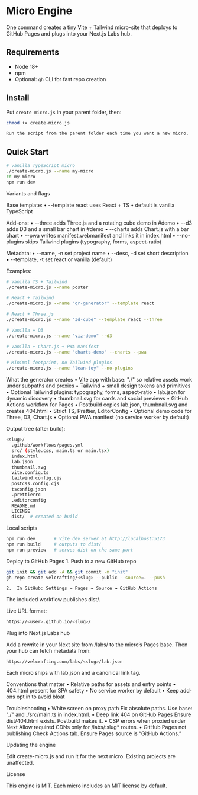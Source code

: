 # Micro Engine

One command creates a tiny Vite + Tailwind micro-site that deploys to GitHub Pages and plugs into your Next.js Labs hub.

## Requirements

- Node 18+
- npm
- Optional: `gh` CLI for fast repo creation

## Install

Put `create-micro.js` in your parent folder, then:

```bash
chmod +x create-micro.js

Run the script from the parent folder each time you want a new micro.
```
## Quick Start
```bash
# vanilla TypeScript micro
./create-micro.js --name my-micro
cd my-micro
npm run dev
```

Variants and flags

Base template:
	•	--template react uses React + TS
	•	default is vanilla TypeScript

Add-ons:
	•	--three adds Three.js and a rotating cube demo in #demo
	•	--d3 adds D3 and a small bar chart in #demo
	•	--charts adds Chart.js with a bar chart
	•	--pwa writes manifest.webmanifest and links it in index.html
	•	--no-plugins skips Tailwind plugins (typography, forms, aspect-ratio)

Metadata:
	•	--name, -n set project name
	•	--desc, -d set short description
	•	--template, -t set react or vanilla (default)

Examples:
```bash
# Vanilla TS + Tailwind
./create-micro.js --name poster

# React + Tailwind
./create-micro.js --name "qr-generator" --template react

# React + Three.js
./create-micro.js --name "3d-cube" --template react --three

# Vanilla + D3
./create-micro.js --name "viz-demo" --d3

# Vanilla + Chart.js + PWA manifest
./create-micro.js --name "charts-demo" --charts --pwa

# Minimal footprint, no Tailwind plugins
./create-micro.js --name "lean-toy" --no-plugins
```

What the generator creates
	•	Vite app with base: "./" so relative assets work under subpaths and proxies
	•	Tailwind + small design tokens and primitives
	•	Optional Tailwind plugins: typography, forms, aspect-ratio
	•	lab.json for dynamic discovery
	•	thumbnail.svg for cards and social previews
	•	GitHub Actions workflow for Pages
	•	Postbuild copies lab.json, thumbnail.svg and creates 404.html
	•	Strict TS, Prettier, EditorConfig
	•	Optional demo code for Three, D3, Chart.js
	•	Optional PWA manifest (no service worker by default)

Output tree (after build):
```bash
<slug>/
  .github/workflows/pages.yml
  src/ (style.css, main.ts or main.tsx)
  index.html
  lab.json
  thumbnail.svg
  vite.config.ts
  tailwind.config.cjs
  postcss.config.cjs
  tsconfig.json
  .prettierrc
  .editorconfig
  README.md
  LICENSE
  dist/  # created on build
```

Local scripts
```bash
npm run dev       # Vite dev server at http://localhost:5173
npm run build     # outputs to dist/
npm run preview   # serves dist on the same port
```

Deploy to GitHub Pages
	1.	Push to a new GitHub repo
 ```bash
git init && git add -A && git commit -m "init"
gh repo create velcrafting/<slug> --public --source=. --push
```

	2.	In GitHub: Settings → Pages → Source → GitHub Actions
The included workflow publishes dist/.

Live URL format:
```bash
https://<user>.github.io/<slug>/
```

Plug into Next.js Labs hub

Add a rewrite in your Next site from /labs/<slug> to the micro’s Pages base. Then your hub can fetch metadata from:
```bash
https://velcrafting.com/labs/<slug>/lab.json
```
Each micro ships with lab.json and a canonical link tag.

Conventions that matter
	•	Relative paths for assets and entry points
	•	404.html present for SPA safety
	•	No service worker by default
	•	Keep add-ons opt in to avoid bloat

Troubleshooting
	•	White screen on proxy path
Fix absolute paths. Use base: "./" and ./src/main.ts in index.html.
	•	Deep link 404 on GitHub Pages
Ensure dist/404.html exists. Postbuild makes it.
	•	CSP errors when proxied under Next
Allow required CDNs only for /labs/:slug* routes.
	•	GitHub Pages not publishing
Check Actions tab. Ensure Pages source is “GitHub Actions.”

Updating the engine

Edit create-micro.js and run it for the next micro. Existing projects are unaffected.

License

This engine is MIT. Each micro includes an MIT license by default.
